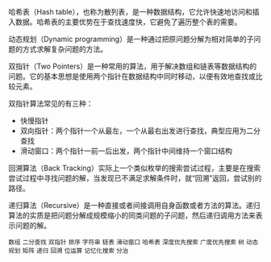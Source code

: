 哈希表（Hash table），也称为散列表，是一种数据结构，它允许快速地访问和插入数据。哈希表的主要优势在于查找速度快，它避免了遍历整个表的需要。

动态规划（Dynamic programming）是一种通过把原问题分解为相对简单的子问题的方式求解复杂问题的方法。 

双指针（Two Pointers）是一种常用的算法，用于解决数组和链表等数据结构的问题。它的基本思想是使用两个指针在数据结构中同时移动，以便有效地查找或比较元素。

双指针算法常见的有三种：
- 快慢指针
- 双向指针：两个指针一个从最左，一个从最右出发进行查找，典型应用为二分查找
- 滑动窗口：两个指针一前一后出发，两个指针中间维持一个窗口结构

回溯算法（Back Tracking）实际上一个类似枚举的搜索尝试过程，主要是在搜索尝试过程中寻找问题的解，当发现已不满足求解条件时，就“回溯”返回，尝试别的路径。

递归算法（Recursive）是一种直接或者间接调用自身函数或者方法的算法。递归算法的实质是把问题分解成规模缩小的同类问题的子问题，然后递归调用方法来表示问题的解。

`数组` `二分查找` `双指针` `排序` `字符串` `链表` `滑动窗口` `哈希表` `深度优先搜索` `广度优先搜索` `树` `动态规划` `矩阵` `递归` `回溯` `位运算` `记忆化搜索` `分治`
